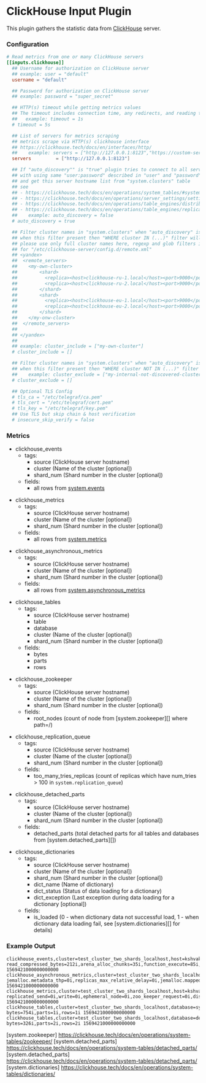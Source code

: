 # ClickHouse Input Plugin

This plugin gathers the statistic data from [ClickHouse](https://github.com/ClickHouse/ClickHouse) server.

### Configuration
```toml
# Read metrics from one or many ClickHouse servers
[[inputs.clickhouse]]
  ## Username for authorization on ClickHouse server
  ## example: user = "default"
  username = "default"

  ## Password for authorization on ClickHouse server
  ## example: password = "super_secret"

  ## HTTP(s) timeout while getting metrics values
  ## The timeout includes connection time, any redirects, and reading the response body.
  ##   example: timeout = 1s
  # timeout = 5s

  ## List of servers for metrics scraping
  ## metrics scrape via HTTP(s) clickhouse interface
  ## https://clickhouse.tech/docs/en/interfaces/http/
  ##    example: servers = ["http://127.0.0.1:8123","https://custom-server.mdb.yandexcloud.net"]
  servers         = ["http://127.0.0.1:8123"]

  ## If "auto_discovery"" is "true" plugin tries to connect to all servers available in the cluster
  ## with using same "user:password" described in "user" and "password" parameters
  ## and get this server hostname list from "system.clusters" table
  ## see
  ## - https://clickhouse.tech/docs/en/operations/system_tables/#system-clusters
  ## - https://clickhouse.tech/docs/en/operations/server_settings/settings/#server_settings_remote_servers
  ## - https://clickhouse.tech/docs/en/operations/table_engines/distributed/
  ## - https://clickhouse.tech/docs/en/operations/table_engines/replication/#creating-replicated-tables
  ##    example: auto_discovery = false
  # auto_discovery = true

  ## Filter cluster names in "system.clusters" when "auto_discovery" is "true"
  ## when this filter present then "WHERE cluster IN (...)" filter will apply
  ## please use only full cluster names here, regexp and glob filters is not allowed
  ## for "/etc/clickhouse-server/config.d/remote.xml"
  ## <yandex>
  ##  <remote_servers>
  ##    <my-own-cluster>
  ##        <shard>
  ##          <replica><host>clickhouse-ru-1.local</host><port>9000</port></replica>
  ##          <replica><host>clickhouse-ru-2.local</host><port>9000</port></replica>
  ##        </shard>
  ##        <shard>
  ##          <replica><host>clickhouse-eu-1.local</host><port>9000</port></replica>
  ##          <replica><host>clickhouse-eu-2.local</host><port>9000</port></replica>
  ##        </shard>
  ##    </my-onw-cluster>
  ##  </remote_servers>
  ##
  ## </yandex>
  ##
  ## example: cluster_include = ["my-own-cluster"]
  # cluster_include = []

  ## Filter cluster names in "system.clusters" when "auto_discovery" is "true"
  ## when this filter present then "WHERE cluster NOT IN (...)" filter will apply
  ##    example: cluster_exclude = ["my-internal-not-discovered-cluster"]
  # cluster_exclude = []

  ## Optional TLS Config
  # tls_ca = "/etc/telegraf/ca.pem"
  # tls_cert = "/etc/telegraf/cert.pem"
  # tls_key = "/etc/telegraf/key.pem"
  ## Use TLS but skip chain & host verification
  # insecure_skip_verify = false
```

### Metrics

- clickhouse_events
  - tags:
    - source (ClickHouse server hostname)
    - cluster (Name of the cluster [optional])
    - shard_num (Shard number in the cluster [optional])
  - fields:
    - all rows from [system.events][]

+ clickhouse_metrics
  - tags:
    - source (ClickHouse server hostname)
    - cluster (Name of the cluster [optional])
    - shard_num (Shard number in the cluster [optional])
  - fields:
    - all rows from [system.metrics][]

- clickhouse_asynchronous_metrics
  - tags:
    - source (ClickHouse server hostname)
    - cluster (Name of the cluster [optional])
    - shard_num (Shard number in the cluster [optional])
  - fields:
    - all rows from [system.asynchronous_metrics][]

+ clickhouse_tables
  - tags:
    - source (ClickHouse server hostname)
    - table
    - database
    - cluster (Name of the cluster [optional])
    - shard_num (Shard number in the cluster [optional])
  - fields:
    - bytes
    - parts
    - rows

- clickhouse_zookeeper
  - tags:
    - source (ClickHouse server hostname)
    - cluster (Name of the cluster [optional])
    - shard_num (Shard number in the cluster [optional])
  - fields:
    - root_nodes (count of node from [system.zookeeper][] where path=/)   

+ clickhouse_replication_queue
  - tags:
    - source (ClickHouse server hostname)
    - cluster (Name of the cluster [optional])
    - shard_num (Shard number in the cluster [optional])
  - fields:
    - too_many_tries_replicas (count of replicas which have  num_tries > 100 in `system.replication_queue`)

- clickhouse_detached_parts
  - tags:
    - source (ClickHouse server hostname)
    - cluster (Name of the cluster [optional])
    - shard_num (Shard number in the cluster [optional])
  - fields:
    - detached_parts (total detached parts for all tables and databases from [system.detached_parts][])
    
+ clickhouse_dictionaries
  - tags:
    - source (ClickHouse server hostname)
    - cluster (Name of the cluster [optional])
    - shard_num (Shard number in the cluster [optional])
    - dict_name (Name of dictionary)
    - dict_status (Status of data loading for a dictionary)
    - dict_exception (Last exception during data loading for a dictionary [optional])
  - fields:
    - is_loaded (0 - when dictionary data not successful load, 1 - when dictionary data loading fail, see [system.dictionaries][] for details)
       
### Example Output

```
clickhouse_events,cluster=test_cluster_two_shards_localhost,host=kshvakov,source=localhost,shard_num=1 read_compressed_bytes=212i,arena_alloc_chunks=35i,function_execute=85i,merge_tree_data_writer_rows=3i,rw_lock_acquired_read_locks=421i,file_open=46i,io_buffer_alloc_bytes=86451985i,inserted_bytes=196i,regexp_created=3i,real_time_microseconds=116832i,query=23i,network_receive_elapsed_microseconds=268i,merge_tree_data_writer_compressed_bytes=1080i,arena_alloc_bytes=212992i,disk_write_elapsed_microseconds=556i,inserted_rows=3i,compressed_read_buffer_bytes=81i,read_buffer_from_file_descriptor_read_bytes=148i,write_buffer_from_file_descriptor_write=47i,merge_tree_data_writer_blocks=3i,soft_page_faults=896i,hard_page_faults=7i,select_query=21i,merge_tree_data_writer_uncompressed_bytes=196i,merge_tree_data_writer_blocks_already_sorted=3i,user_time_microseconds=40196i,compressed_read_buffer_blocks=5i,write_buffer_from_file_descriptor_write_bytes=3246i,io_buffer_allocs=296i,created_write_buffer_ordinary=12i,disk_read_elapsed_microseconds=59347044i,network_send_elapsed_microseconds=1538i,context_lock=1040i,insert_query=1i,system_time_microseconds=14582i,read_buffer_from_file_descriptor_read=3i 1569421000000000000
clickhouse_asynchronous_metrics,cluster=test_cluster_two_shards_localhost,host=kshvakov,source=localhost,shard_num=1 jemalloc.metadata_thp=0i,replicas_max_relative_delay=0i,jemalloc.mapped=1803177984i,jemalloc.allocated=1724839256i,jemalloc.background_thread.run_interval=0i,jemalloc.background_thread.num_threads=0i,uncompressed_cache_cells=0i,replicas_max_absolute_delay=0i,mark_cache_bytes=0i,compiled_expression_cache_count=0i,replicas_sum_queue_size=0i,number_of_tables=35i,replicas_max_merges_in_queue=0i,replicas_max_inserts_in_queue=0i,replicas_sum_merges_in_queue=0i,replicas_max_queue_size=0i,mark_cache_files=0i,jemalloc.background_thread.num_runs=0i,jemalloc.active=1726210048i,uptime=158i,jemalloc.retained=380481536i,replicas_sum_inserts_in_queue=0i,uncompressed_cache_bytes=0i,number_of_databases=2i,jemalloc.metadata=9207704i,max_part_count_for_partition=1i,jemalloc.resident=1742442496i 1569421000000000000
clickhouse_metrics,cluster=test_cluster_two_shards_localhost,host=kshvakov,source=localhost,shard_num=1 replicated_send=0i,write=0i,ephemeral_node=0i,zoo_keeper_request=0i,distributed_files_to_insert=0i,replicated_fetch=0i,background_schedule_pool_task=0i,interserver_connection=0i,leader_replica=0i,delayed_inserts=0i,global_thread_active=41i,merge=0i,readonly_replica=0i,memory_tracking_in_background_schedule_pool=0i,memory_tracking_for_merges=0i,zoo_keeper_session=0i,context_lock_wait=0i,storage_buffer_bytes=0i,background_pool_task=0i,send_external_tables=0i,zoo_keeper_watch=0i,part_mutation=0i,disk_space_reserved_for_merge=0i,distributed_send=0i,version_integer=19014003i,local_thread=0i,replicated_checks=0i,memory_tracking=0i,memory_tracking_in_background_processing_pool=0i,leader_election=0i,revision=54425i,open_file_for_read=0i,open_file_for_write=0i,storage_buffer_rows=0i,rw_lock_waiting_readers=0i,rw_lock_waiting_writers=0i,rw_lock_active_writers=0i,local_thread_active=0i,query_preempted=0i,tcp_connection=1i,http_connection=1i,read=2i,query_thread=0i,dict_cache_requests=0i,rw_lock_active_readers=1i,global_thread=43i,query=1i 1569421000000000000
clickhouse_tables,cluster=test_cluster_two_shards_localhost,database=system,host=kshvakov,source=localhost,shard_num=1,table=trace_log bytes=754i,parts=1i,rows=1i 1569421000000000000
clickhouse_tables,cluster=test_cluster_two_shards_localhost,database=default,host=kshvakov,source=localhost,shard_num=1,table=example bytes=326i,parts=2i,rows=2i 1569421000000000000
```

[system.events]: https://clickhouse.tech/docs/en/operations/system-tables/events/
[system.metrics]: https://clickhouse.tech/docs/en/operations/system-tables/metrics/
[system.asynchronous_metrics]: https://clickhouse.tech/docs/en/operations/system-tables/asynchronous_metrics/
[system.zookeeper] https://clickhouse.tech/docs/en/operations/system-tables/zookeeper/ 
[system.detached_parts] https://clickhouse.tech/docs/en/operations/system-tables/detached_parts/
[system.detached_parts] https://clickhouse.tech/docs/en/operations/system-tables/detached_parts/
[system.dictionaries] https://clickhouse.tech/docs/en/operations/system-tables/dictionaries/  
